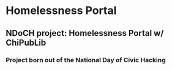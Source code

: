 # Homelessness Portal
## NDoCH project: Homelessness Portal w/ ChiPubLib
### Project born out of the National Day of Civic Hacking


